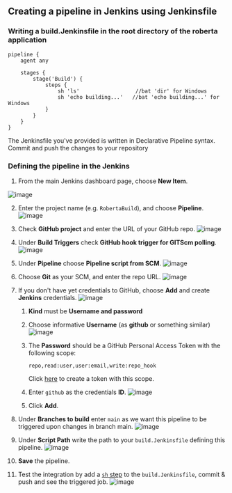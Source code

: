 ## Creating a pipeline in Jenkins using Jenkinsfile
### Writing a build.Jenkinsfile in the root directory of the roberta application
```text
pipeline {
    agent any

    stages {
        stage('Build') {
            steps {
                sh 'ls'                  //bat 'dir' for Windows
                sh 'echo building...'   //bat 'echo building...' for Windows
            }
        }
    }
}
```

The Jenkinsfile you've provided is written in Declarative Pipeline syntax.
Commit and push the changes to your repository

### Defining the pipeline in the Jenkins
1. From the main Jenkins dashboard page, choose **New Item**.
   
 ![image](https://github.com/swatipal1010/CICD-Practice-Repo/assets/110754474/0cf2da0f-9d33-4d6e-91f1-695d798de7ea)
 
2. Enter the project name (e.g. `RobertaBuild`), and choose **Pipeline**.
  ![image](https://github.com/swatipal1010/CICD-Practice-Repo/assets/110754474/a6f52ac5-987d-46c2-bf1f-ba3643fad472)

3. Check **GitHub project** and enter the URL of your GitHub repo.
   ![image](https://github.com/swatipal1010/CICD-Practice-Repo/assets/110754474/e720e65d-998e-440c-baac-04009184a9a0)

4. Under **Build Triggers** check **GitHub hook trigger for GITScm polling**.
   ![image](https://github.com/swatipal1010/CICD-Practice-Repo/assets/110754474/86452d73-f7b5-4e31-8861-a402e6030534)

5. Under **Pipeline** choose **Pipeline script from SCM**.
   ![image](https://github.com/swatipal1010/CICD-Practice-Repo/assets/110754474/96333257-28bc-456b-9a8c-edbedbf29272)

6. Choose **Git** as your SCM, and enter the repo URL.
    ![image](https://github.com/swatipal1010/CICD-Practice-Repo/assets/110754474/0a1681b9-c105-4c6b-8df4-b0d561bb24c9)

7. If you don't have yet credentials to GitHub, choose **Add** and create **Jenkins** credentials.
    ![image](https://github.com/swatipal1010/CICD-Practice-Repo/assets/110754474/fcfb069a-cb76-465a-b74d-480fbe1ac9f7)

   1. **Kind** must be **Username and password**
   2. Choose informative **Username** (as **github** or something similar)
      ![image](https://github.com/swatipal1010/CICD-Practice-Repo/assets/110754474/5634fa22-812f-4881-abc4-836f880e8bad)

   3. The **Password** should be a GitHub Personal Access Token with the following scope:
      ```text
      repo,read:user,user:email,write:repo_hook
      ```
      Click [here](https://github.com/settings/tokens/new?scopes=repo,read:user,user:email,write:repo_hook) to create a token with this scope.
   4. Enter `github` as the credentials **ID**.
      ![image](https://github.com/swatipal1010/CICD-Practice-Repo/assets/110754474/61618f56-a5af-4eec-b3be-bf15ed0653ba)

   5. Click **Add**.
8. Under **Branches to build** enter `main` as we want this pipeline to be triggered upon changes in branch main.
    ![image](https://github.com/swatipal1010/CICD-Practice-Repo/assets/110754474/071afe7e-66da-44de-aadb-fded9b40221c)

9. Under **Script Path** write the path to your `build.Jenkinsfile` defining this pipeline.
    ![image](https://github.com/swatipal1010/CICD-Practice-Repo/assets/110754474/397a0dbc-818c-4a13-89da-643b2c5a1a77)

10. **Save** the pipeline.
11. Test the integration by add a [`sh` step](https://www.jenkins.io/doc/pipeline/tour/running-multiple-steps/#linux-bsd-and-mac-os) to the `build.Jenkinsfile`, commit & push and see the triggered job.
    ![image](https://github.com/swatipal1010/CICD-Practice-Repo/assets/110754474/e3f60fd0-a973-445f-b9fd-9f29884baf74)

